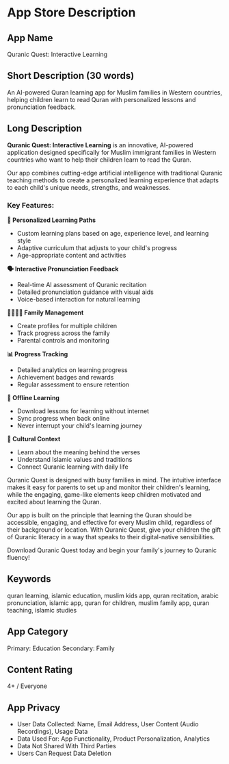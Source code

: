 # App Store Description

## App Name
Quranic Quest: Interactive Learning

## Short Description (30 words)
An AI-powered Quran learning app for Muslim families in Western countries, helping children learn to read Quran with personalized lessons and pronunciation feedback.

## Long Description
**Quranic Quest: Interactive Learning** is an innovative, AI-powered application designed specifically for Muslim immigrant families in Western countries who want to help their children learn to read the Quran.

Our app combines cutting-edge artificial intelligence with traditional Quranic teaching methods to create a personalized learning experience that adapts to each child's unique needs, strengths, and weaknesses.

### Key Features:

**🎯 Personalized Learning Paths**
- Custom learning plans based on age, experience level, and learning style
- Adaptive curriculum that adjusts to your child's progress
- Age-appropriate content and activities

**🗣️ Interactive Pronunciation Feedback**
- Real-time AI assessment of Quranic recitation
- Detailed pronunciation guidance with visual aids
- Voice-based interaction for natural learning

**👨‍👩‍👧‍👦 Family Management**
- Create profiles for multiple children
- Track progress across the family
- Parental controls and monitoring

**📊 Progress Tracking**
- Detailed analytics on learning progress
- Achievement badges and rewards
- Regular assessment to ensure retention

**📱 Offline Learning**
- Download lessons for learning without internet
- Sync progress when back online
- Never interrupt your child's learning journey

**🌙 Cultural Context**
- Learn about the meaning behind the verses
- Understand Islamic values and traditions
- Connect Quranic learning with daily life

Quranic Quest is designed with busy families in mind. The intuitive interface makes it easy for parents to set up and monitor their children's learning, while the engaging, game-like elements keep children motivated and excited about learning the Quran.

Our app is built on the principle that learning the Quran should be accessible, engaging, and effective for every Muslim child, regardless of their background or location. With Quranic Quest, give your children the gift of Quranic literacy in a way that speaks to their digital-native sensibilities.

Download Quranic Quest today and begin your family's journey to Quranic fluency!

## Keywords
quran learning, islamic education, muslim kids app, quran recitation, arabic pronunciation, islamic app, quran for children, muslim family app, quran teaching, islamic studies

## App Category
Primary: Education
Secondary: Family

## Content Rating
4+ / Everyone

## App Privacy
- User Data Collected: Name, Email Address, User Content (Audio Recordings), Usage Data
- Data Used For: App Functionality, Product Personalization, Analytics
- Data Not Shared With Third Parties
- Users Can Request Data Deletion
